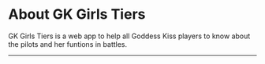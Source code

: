 # __About GK Girls Tiers__

GK Girls Tiers is a web app to help all Goddess Kiss players to know about the pilots and her funtions in battles.
***
